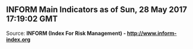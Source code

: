 ## INFORM Main Indicators as of Sun, 28 May 2017 17:19:02 GMT

Source: **INFORM (Index For Risk Management) - http://www.inform-index.org**